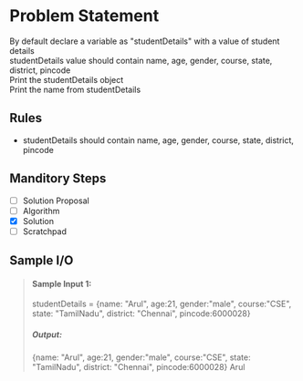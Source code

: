 # Problem Statement   

By default declare a variable as "studentDetails" with a value of student details            
studentDetails value should contain name, age, gender, course, state, district, pincode            
Print the studentDetails object            
Print the name from studentDetails            

## Rules
* studentDetails should contain name, age, gender, course, state, district, pincode            

## Manditory Steps

- [ ] Solution Proposal
- [ ] Algorithm
- [x] Solution
- [ ] Scratchpad

## Sample I/O

> #### Sample Input 1:
> studentDetails = {name: "Arul", age:21, gender:"male", course:"CSE", state: "TamilNadu", district: "Chennai", pincode:6000028}
>
> ##### Output:
> {name: "Arul", age:21, gender:"male", course:"CSE", state: "TamilNadu", district: "Chennai", pincode:6000028}
> Arul

